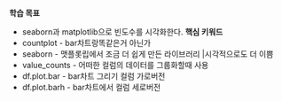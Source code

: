 **학습 목표**  
- seaborn과 matplotlib으로 빈도수를 시각화한다.
**핵심 키워드**  
- countplot - bar차트랑똑같은거 아닌가
- seaborn - 맷플롯립에서 조금 더 쉽게 만든 라이브러리 |시각적으로도 더 이쁨
- value_counts - 어떠한 컬럼의 데이터를 그룹화할때 사용
- df.plot.bar - bar차트 그리기 컬럼 가로버전
- df.plot.barh - bar차트에서 컬럼 세로버전